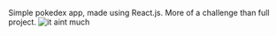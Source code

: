Simple pokedex app, made using React.js. More of a challenge than full project.
![it aint much](https://i.kym-cdn.com/entries/icons/original/000/028/021/work.jpg)
